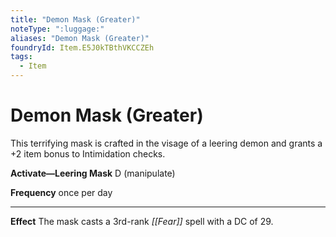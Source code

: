 ```yaml
---
title: "Demon Mask (Greater)"
noteType: ":luggage:"
aliases: "Demon Mask (Greater)"
foundryId: Item.E5J0kTBthVKCCZEh
tags:
  - Item
---
```


# Demon Mask (Greater)

This terrifying mask is crafted in the visage of a leering demon and grants a +2 item bonus to Intimidation checks.

**Activate—Leering Mask** D (manipulate)

**Frequency** once per day

* * *

**Effect** The mask casts a 3rd-rank _[[Fear]]_ spell with a DC of 29.
